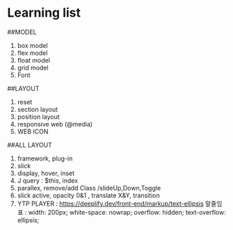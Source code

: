 # Learning list

##MODEL

1. box model
2. flex model
3. float model
4. grid model
5. Font

##LAYOUT
1. reset
2. section layout 
3. position layout
4. responsive web (@media)
5. WEB ICON

##ALL LAYOUT
1. framework, plug-in
2. slick 
3. display, hover, inset
4. J query : $this, index
5. parallex, remove/add Class /slideUp,Down,Toggle
6. slick active, opacity 0&1 , translate X&Y, transition
7. YTP PLAYER : https://deeplify.dev/front-end/markup/text-ellipsis
   말줄임표 : width: 200px;
             white-space: nowrap;
             overflow: hidden;
             text-overflow: ellipsis;
